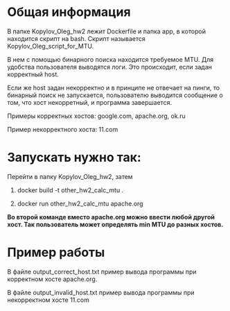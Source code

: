 # Общая информация

В папке Kopylov_Oleg_hw2 лежит Dockerfile и папка app, в которой находится скрипт на bash. Скрипт называется Kopylov_Oleg_script_for_MTU.

В нем с помощью бинарного поиска находится требуемое MTU. Для удобства пользователя выводятся логи. Это происходит, если задан корректный host.

Если же host задан некорректно и в принципе не отвечает на пинги, то бинарный поиск не запускается, пользователю выводится сообщение о том, что хост некорретный, и программа завершается.

Примеры корректных хостов: google.com, apache.org, ok.ru

Пример некорректного хоста: 11.com

# Запускать нужно так:

Перейти в папку Kopylov_Oleg_hw2, затем

1) docker build -t other_hw2_calc_mtu .

2) docker run other_hw2_calc_mtu apache.org

**Во второй команде вместо apache.org можно ввести любой другой хост. Так пользователь может определять min MTU до разных хостов.**

# Пример работы
В файле output_correct_host.txt пример вывода программы при корректном хосте apache.org.

В файле output_invalid_host.txt пример вывода программы при некорректном хосте 11.com

